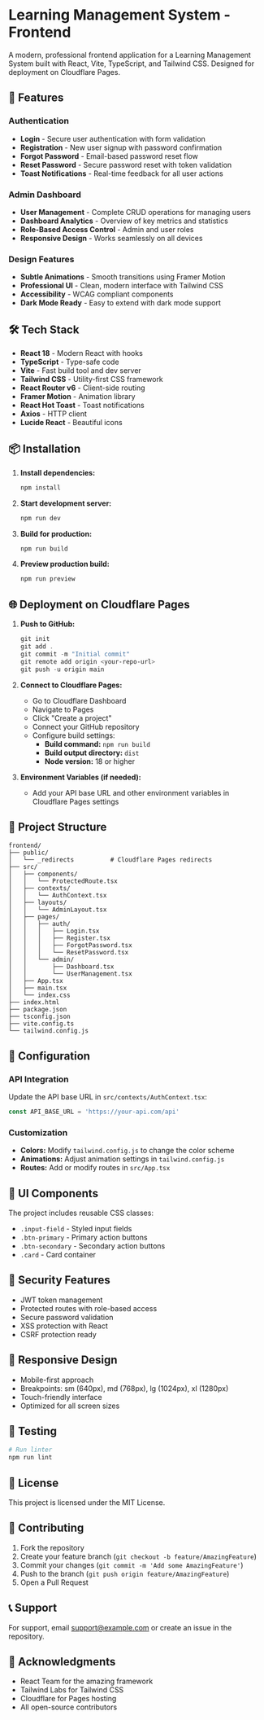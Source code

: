 # Learning Management System - Frontend

A modern, professional frontend application for a Learning Management System built with React, Vite, TypeScript, and Tailwind CSS. Designed for deployment on Cloudflare Pages.

## 🚀 Features

### Authentication
- **Login** - Secure user authentication with form validation
- **Registration** - New user signup with password confirmation
- **Forgot Password** - Email-based password reset flow
- **Reset Password** - Secure password reset with token validation
- **Toast Notifications** - Real-time feedback for all user actions

### Admin Dashboard
- **User Management** - Complete CRUD operations for managing users
- **Dashboard Analytics** - Overview of key metrics and statistics
- **Role-Based Access Control** - Admin and user roles
- **Responsive Design** - Works seamlessly on all devices

### Design Features
- **Subtle Animations** - Smooth transitions using Framer Motion
- **Professional UI** - Clean, modern interface with Tailwind CSS
- **Accessibility** - WCAG compliant components
- **Dark Mode Ready** - Easy to extend with dark mode support

## 🛠️ Tech Stack

- **React 18** - Modern React with hooks
- **TypeScript** - Type-safe code
- **Vite** - Fast build tool and dev server
- **Tailwind CSS** - Utility-first CSS framework
- **React Router v6** - Client-side routing
- **Framer Motion** - Animation library
- **React Hot Toast** - Toast notifications
- **Axios** - HTTP client
- **Lucide React** - Beautiful icons

## 📦 Installation

1. **Install dependencies:**
   ```powershell
   npm install
   ```

2. **Start development server:**
   ```powershell
   npm run dev
   ```

3. **Build for production:**
   ```powershell
   npm run build
   ```

4. **Preview production build:**
   ```powershell
   npm run preview
   ```

## 🌐 Deployment on Cloudflare Pages

1. **Push to GitHub:**
   ```powershell
   git init
   git add .
   git commit -m "Initial commit"
   git remote add origin <your-repo-url>
   git push -u origin main
   ```

2. **Connect to Cloudflare Pages:**
   - Go to Cloudflare Dashboard
   - Navigate to Pages
   - Click "Create a project"
   - Connect your GitHub repository
   - Configure build settings:
     - **Build command:** `npm run build`
     - **Build output directory:** `dist`
     - **Node version:** 18 or higher

3. **Environment Variables (if needed):**
   - Add your API base URL and other environment variables in Cloudflare Pages settings

## 📁 Project Structure

```
frontend/
├── public/
│   └── _redirects          # Cloudflare Pages redirects
├── src/
│   ├── components/
│   │   └── ProtectedRoute.tsx
│   ├── contexts/
│   │   └── AuthContext.tsx
│   ├── layouts/
│   │   └── AdminLayout.tsx
│   ├── pages/
│   │   ├── auth/
│   │   │   ├── Login.tsx
│   │   │   ├── Register.tsx
│   │   │   ├── ForgotPassword.tsx
│   │   │   └── ResetPassword.tsx
│   │   └── admin/
│   │       ├── Dashboard.tsx
│   │       └── UserManagement.tsx
│   ├── App.tsx
│   ├── main.tsx
│   └── index.css
├── index.html
├── package.json
├── tsconfig.json
├── vite.config.ts
└── tailwind.config.js
```

## 🔧 Configuration

### API Integration

Update the API base URL in `src/contexts/AuthContext.tsx`:

```typescript
const API_BASE_URL = 'https://your-api.com/api'
```

### Customization

- **Colors:** Modify `tailwind.config.js` to change the color scheme
- **Animations:** Adjust animation settings in `tailwind.config.js`
- **Routes:** Add or modify routes in `src/App.tsx`

## 🎨 UI Components

The project includes reusable CSS classes:
- `.input-field` - Styled input fields
- `.btn-primary` - Primary action buttons
- `.btn-secondary` - Secondary action buttons
- `.card` - Card container

## 🔐 Security Features

- JWT token management
- Protected routes with role-based access
- Secure password validation
- XSS protection with React
- CSRF protection ready

## 📱 Responsive Design

- Mobile-first approach
- Breakpoints: sm (640px), md (768px), lg (1024px), xl (1280px)
- Touch-friendly interface
- Optimized for all screen sizes

## 🧪 Testing

```powershell
# Run linter
npm run lint
```

## 📄 License

This project is licensed under the MIT License.

## 👥 Contributing

1. Fork the repository
2. Create your feature branch (`git checkout -b feature/AmazingFeature`)
3. Commit your changes (`git commit -m 'Add some AmazingFeature'`)
4. Push to the branch (`git push origin feature/AmazingFeature`)
5. Open a Pull Request

## 📞 Support

For support, email support@example.com or create an issue in the repository.

## 🙏 Acknowledgments

- React Team for the amazing framework
- Tailwind Labs for Tailwind CSS
- Cloudflare for Pages hosting
- All open-source contributors
